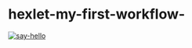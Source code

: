 # hexlet-my-first-workflow-


[![say-hello](https://github.com/LinaGolubeva/hexlet-my-first-workflow-/actions/workflows/say-hello.yml/badge.svg)](https://github.com/LinaGolubeva/hexlet-my-first-workflow-/actions/workflows/say-hello.yml)